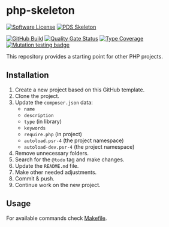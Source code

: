 # php-skeleton

[![Software License](https://img.shields.io/badge/license-MIT-green.svg)](LICENSE)
[![PDS Skeleton](https://img.shields.io/badge/pds-skeleton-blue.svg?style=flat-square)](https://github.com/php-pds/skeleton)

[![GitHub Build](https://github.com/milan-miscevic/php-skeleton/workflows/Test/badge.svg?branch=master)](https://github.com/milan-miscevic/php-skeleton/actions)
[![Quality Gate Status](https://sonarcloud.io/api/project_badges/measure?project=milan-miscevic_php-skeleton&metric=alert_status)](https://sonarcloud.io/dashboard?id=milan-miscevic_php-skeleton)
[![Type Coverage](https://shepherd.dev/github/milan-miscevic/php-skeleton/coverage.svg)](https://shepherd.dev/github/milan-miscevic/php-skeleton)
[![Mutation testing badge](https://img.shields.io/endpoint?style=flat&url=https%3A%2F%2Fbadge-api.stryker-mutator.io%2Fgithub.com%2Fmilan-miscevic%2Fphp-skeleton%2Fmaster)](https://dashboard.stryker-mutator.io/reports/github.com/milan-miscevic/php-skeleton/master)

This repository provides a starting point for other PHP projects.

## Installation

1. Create a new project based on this GitHub template.
1. Clone the project.
1. Update the `composer.json` data:
    * `name`
    * `description`
    * `type` (in library)
    * `keywords`
    * `require.php` (in project)
    * `autoload.psr-4` (the project namespace)
    * `autoload-dev.psr-4` (the project namespace)
1. Remove unnecessary folders.
1. Search for the `@todo` tag and make changes.
1. Update the `README.md` file.
1. Make other needed adjustments.
1. Commit & push.
1. Continue work on the new project.

## Usage

For available commands check [Makefile](Makefile).
